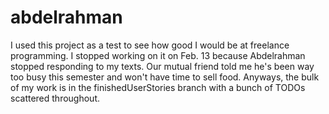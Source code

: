 # abdelrahman
I used this project as a test to see how good I would be at freelance programming.
I stopped working on it on Feb. 13 because Abdelrahman stopped responding to my texts. Our mutual friend told me he's been way too busy this semester and won't have time to sell food.
Anyways, the bulk of my work is in the finishedUserStories branch with a bunch of TODOs scattered throughout.
